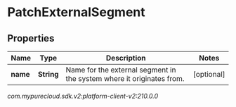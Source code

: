 # PatchExternalSegment


## Properties

| Name | Type | Description | Notes |
| ------------ | ------------- | ------------- | ------------- |
| **name** | **String** | Name for the external segment in the system where it originates from. |  [optional] |




_com.mypurecloud.sdk.v2:platform-client-v2:210.0.0_

